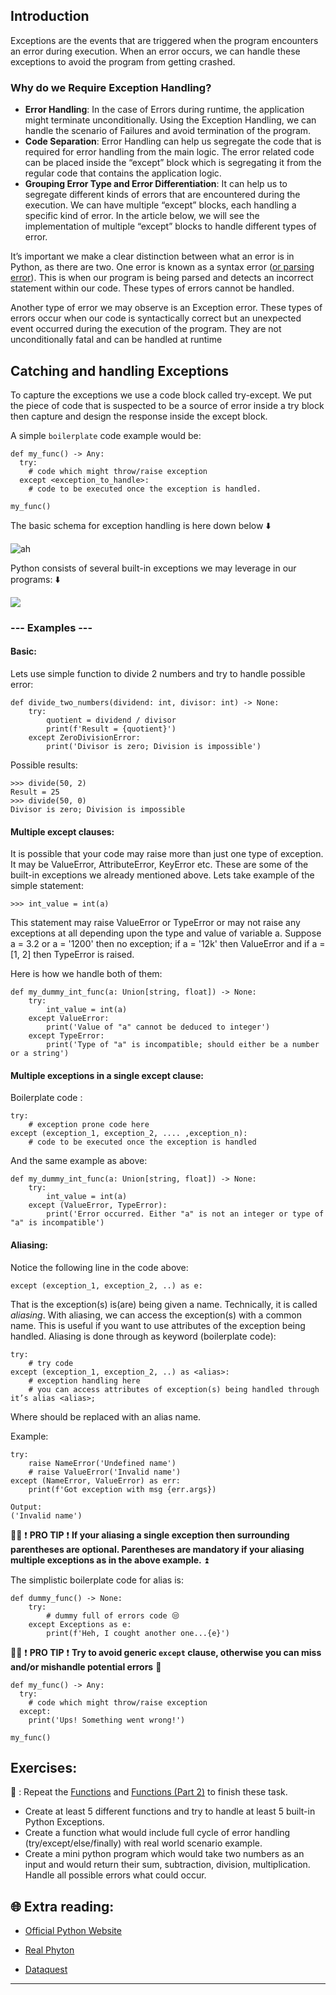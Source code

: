 ## Introduction

Exceptions are the events that are triggered when the program encounters an error during execution. When an error occurs, we can handle these exceptions to avoid the program from getting crashed.

### Why do we Require Exception Handling?

* **Error Handling**: In the case of Errors during runtime, the application might terminate unconditionally. Using the Exception Handling, we can handle the scenario of Failures and avoid termination of the program.
* **Code Separation**: Error Handling can help us segregate the code that is required for error handling from the main logic. The error related code can be placed inside the “except” block which is segregating it from the regular code that contains the application logic.
* **Grouping Error Type and Error Differentiation**: It can help us to segregate different kinds of errors that are encountered during the execution. We can have multiple “except” blocks, each handling a specific kind of error. In the article below, we will see the implementation of multiple “except” blocks to handle different types of error.

It’s important we make a clear distinction between what an error is in Python, as there are two. One error is known as a syntax error ([or parsing error](https://rollbar.com/blog/python-syntaxerror/)). This is when our program is being parsed and detects an incorrect statement within our code. These types of errors cannot be handled.

Another type of error we may observe is an Exception error. These types of errors occur when our code is syntactically correct but an unexpected event occurred during the execution of the program. They are not unconditionally fatal and can be handled at runtime

## Catching and handling Exceptions
To capture the exceptions we use a code block called try-except. We put the piece of code that is suspected to be a source of error inside a try block then capture and design the response inside the except block.

A simple `boilerplate` code example would be: 
```
def my_func() -> Any:
  try:
    # code which might throw/raise exception
  except <exception_to_handle>:
    # code to be executed once the exception is handled.

my_func()

```

The basic schema for exception handling is here down below ⬇️ 

![ah](https://github.com/CodeAcademy-Online/python-new-material/blob/master/images/try_except_else_finally.webp)

Python consists of several built-in exceptions we may leverage in our programs: ⬇️

![](https://github.com/CodeAcademy-Online/python-new-material/blob/master/images/1%20yKRseWKBjdccXRoFsjIIQw.png)

### --- Examples ---
#### Basic:
Lets use simple function to divide 2 numbers and try to handle possible error:
```
def divide_two_numbers(dividend: int, divisor: int) -> None:
    try:
        quotient = dividend / divisor
        print(f'Result = {quotient}')
    except ZeroDivisionError:
        print('Divisor is zero; Division is impossible')
```
Possible results: 
```
>>> divide(50, 2)
Result = 25
>>> divide(50, 0)
Divisor is zero; Division is impossible
```
#### Multiple except clauses:
It is possible that your code may raise more than just one type of exception. It may be ValueError, AttributeError, KeyError etc. These are some of the built-in exceptions we already mentioned above. Lets take example of the simple statement:
```
>>> int_value = int(a)
```
This statement may raise ValueError or TypeError or may not raise any exceptions at all depending upon the type and value of variable a. Suppose a = 3.2 or a = '1200' then no exception; if a = '12k' then ValueError and if a = [1, 2] then TypeError is raised.

Here is how we handle both of them:

```
def my_dummy_int_func(a: Union[string, float]) -> None:
    try:
        int_value = int(a)
    except ValueError:
        print('Value of "a" cannot be deduced to integer')
    except TypeError:
        print('Type of "a" is incompatible; should either be a number or a string')
```
#### Multiple exceptions in a single except clause:
Boilerplate code : 

```
try:
    # exception prone code here	
except (exception_1, exception_2, .... ,exception_n):
    # code to be executed once the exception is handled
```

And the same example as above:

```
def my_dummy_int_func(a: Union[string, float]) -> None:
    try:
        int_value = int(a)
    except (ValueError, TypeError):
        print('Error occurred. Either "a" is not an integer or type of "a" is incompatible')
```

#### Aliasing:
Notice the following line in the code above:

```
except (exception_1, exception_2, ..) as e:
```
That is the exception(s) is(are) being given a name. Technically, it is called _aliasing_.
With aliasing, we can access the exception(s) with a common name. This is useful if you want to use attributes of the exception being handled. Aliasing is done through as keyword (boilerplate code):

```
try:
    # try code
except (exception_1, exception_2, ..) as <alias>:
    # exception handling here
    # you can access attributes of exception(s) being handled through it’s alias <alias>;
```
Where <alias> should be replaced with an alias name.

Example: 

```
try:
    raise NameError('Undefined name')
    # raise ValueError('Invalid name')
except (NameError, ValueError) as err:
    print(f'Got exception with msg {err.args})

Output:
('Invalid name')
```
👨‍🏫  ❗ **PRO TIP** ❗ 
**If your aliasing a single exception then surrounding parentheses are optional. Parentheses are mandatory if your aliasing multiple exceptions as in the above example.** ⏫  


The simplistic boilerplate code for alias is: 

```
def dummy_func() -> None:
    try:
        # dummy full of errors code 😒 
    except Exceptions as e:
        print(f'Heh, I cought another one...{e}')
```

👨‍🏫  ❗ **PRO TIP** ❗ 
**Try to avoid generic `except` clause, otherwise you can miss and/or mishandle potential errors** 🔽 
```
def my_func() -> Any:
  try:
    # code which might throw/raise exception
  except:
    print('Ups! Something went wrong!')

my_func()
```
## Exercises: 
🧠 : Repeat the [Functions](https://github.com/CodeAcademy-Online/python-new-material/wiki/Lesson-10:-Functions) and [Functions (Part 2)](https://github.com/CodeAcademy-Online/python-new-material/wiki/Lesson-11:-Functions-(-Part-2-)) to finish these task.
* Create at least 5 different functions and try to handle at least 5 built-in Python Exceptions.
* Create a function what would include full cycle of error handling (try/except/else/finally) with real world scenario example.
* Create a mini python program which would take two numbers as an input and would return their sum, subtraction, division, multiplication. Handle all possible errors what could occur.  


## 🌐  Extra reading:

* [Official Python Website](https://docs.python.org/3/tutorial/errors.html)

* [Real Phyton](https://realpython.com/python-exceptions/)

* [Dataquest](https://www.dataquest.io/blog/python-exceptions/)
***



